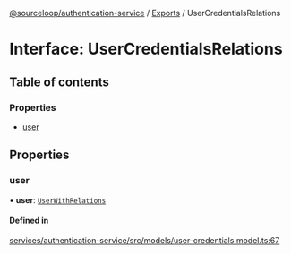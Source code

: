 [@sourceloop/authentication-service](../README.md) / [Exports](../modules.md) / UserCredentialsRelations

# Interface: UserCredentialsRelations

## Table of contents

### Properties

- [user](UserCredentialsRelations.md#user)

## Properties

### user

• **user**: [`UserWithRelations`](../modules.md#userwithrelations)

#### Defined in

[services/authentication-service/src/models/user-credentials.model.ts:67](https://github.com/sourcefuse/loopback4-microservice-catalog/blob/00e854d46/services/authentication-service/src/models/user-credentials.model.ts#L67)
